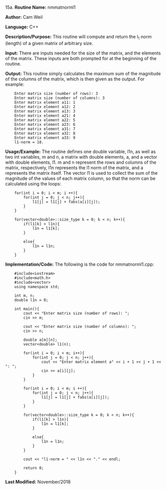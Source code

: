 15a. **Routine Name:**           nmmatnorml1

   **Author:** Cam Weil

   **Language:** C++

   **Description/Purpose:** This routine will compute and return the l<sub>1</sub> norm (length) of a given matrix of arbitrary size.
   
   **Input:** There are inputs needed for the size of the matrix, and the elements of the matrix. These inputs are both prompted for at the beginning of the routine.

   **Output:** This routine simply calculates the maximum sum of the magnitude of the columns of the matrix, which is then given as the output. For example:
 
        Enter matrix size (number of rows): 3
        Enter matrix size (number of columns): 3
        Enter matrix element a11: 1
        Enter matrix element a12: 2
        Enter matrix element a13: 3
        Enter matrix element a21: 4
        Enter matrix element a22: 5
        Enter matrix element a23: 6
        Enter matrix element a31: 7
        Enter matrix element a32: 8
        Enter matrix element a33: 9
        l1-norm = 18.

   **Usage/Example:** The routine defines one double variable, l1n, as well as two int variables, m and n, a matrix with double elements, a, and a vector with double elements, l1. m and n represent the rows and columns of the matrix, respectively, l1n represents the l1 norm of the matrix, and a represents the matrix itself. The vector l1 is used to collect the sum of the magnitude of the values of each matrix column, so that the norm can be calculated using the loops:
   
        for(int i = 0; i < m; i ++){
            for(int j = 0; j < n; j++){
                l1[j] = l1[j] + fabs(a[i][j]);
            }
        }

        for(vector<double>::size_type k = 0; k < n; k++){
            if(l1[k] > l1n){
                l1n = l1[k];
            }

            else{
                l1n = l1n;
            }
        }

   **Implementation/Code:** The following is the code for nmmatnorml1.cpp:

        #include<iostream>
        #include<math.h>
        #include<vector>
        using namespace std;

        int m, n;
        double l1n = 0;

        int main(){
            cout << "Enter matrix size (number of rows): ";
            cin >> m;

            cout << "Enter matrix size (number of columns): ";
            cin >> n;

            double a[m][n];
            vector<double> l1(n);

            for(int i = 0; i < m; i++){
                for(int j = 0; j < n; j++){
                    cout << "Enter matrix element a" << i + 1 << j + 1 << ": ";
                    cin >> a[i][j];
                }
            }

            for(int i = 0; i < m; i ++){
                for(int j = 0; j < n; j++){
                    l1[j] = l1[j] + fabs(a[i][j]);
                }
            }

            for(vector<double>::size_type k = 0; k < n; k++){
                if(l1[k] > l1n){
                    l1n = l1[k];
                }

                else{
                    l1n = l1n;
                }
            }

            cout << "l1-norm = " << l1n << "." << endl;

            return 0;
        }

   **Last Modified:** November/2018
